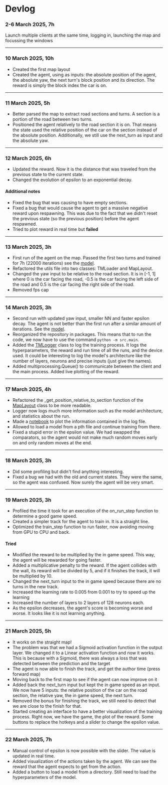 # Devlog

### 2-6 March 2025, 7h

Launch multiple clients at the same time, logging in, launching the map and focussing the windows

---

### 10 March 2025, 10h

- Created the first map layout
- Created the agent, using as inputs: the absolute position of the agent, the absolute yaw, the next turn's block position and its direction. The reward is simply the block index the car is on.

---

### 11 March 2025, 5h

- Better parsed the map to extract road sections and turns. A section is a portion of the road between two turns.
- Positioned the agent relatively to the road section it is on. That means the state used the relative position of the car on the section instead of the absolute position. Additionally, we still use the next_turn as input and the absolute yaw.

---

### 12 March 2025, 6h

- Updated the reward. Now it is the distance that was traveled from the previous state to the current state.
- Changed the evolution of epsilon to an exponential decay.

#### Additional notes

- Fixed the bug that was causing to have empty sections.
- Fixed a bug that would cause the agent to get a massive negative reward upon respawning. This was due to the fact that we didn't reset the previous state (so the previous position) before the agent respawned.
- Tried to plot reward in real time but **failed**

---

### 13 March 2025, 3h

- First run of the agent on the map. Passed the first two turns and trained for 7h (22000 iterations) see the [model](models/1st_run_13_03.pth).
- Refactored the utils file into two classes: TMLoader and MapLayout.
- Changed the yaw input to be relative to the road section. It is in [-1, 1] where 0 is the car facing the road, -0.5 is the car facing the left side of the road and 0.5 is the car facing the right side of the road.
- Removed fps cap

---

### 14 March 2025, 3h

- Second run with updated yaw input, smaller NN and faster epsilon decay. The agent is not better than the first run after a similar amount of iterations. See the [model](models/2nd_run_14_03.pth).
- Reorganized the repository in packages. This means that to run the code, we now have to use the command `python -m src.main`.
- Added the [TMLogger](src/utils/tm_logger.py) class to log the training process. It logs the hyperparameters, the reward and run time of all the runs, and the device used. It could be interesting to log the model's architecture like the number of layers, neurons and precise inputs (just give the names).
- Added multiprocessing.Queue() to communicate between the client and the main process. Added live plotting of the reward.

---

### 17 March 2025, 4h

- Refactored the _get_position_relative_to_section function of the [MapLayout](src/map_interaction/map_layout.py) class to be more readable.
- Logger now logs much more information such as the model architecture, and statistics about the run.
- Made a [notebook](src/utils/plot_stats.ipynb) to plot the information contained in the log file.
- Allowed to load a model from a pth file and continue training from there.
- Fixed a stupid error in the epsilon value. We had swapped the comparators, so the agent would not make much random moves early on and only random moves at the end.

---

### 18 March 2025, 3h

- Did some profiling but didn't find anything interesting.
- Fixed a bug we had with the old and current states. They were the same, so the agent was confused. Now surely the agent will be very smart.

---

### 19 March 2025, 3h

- Profiled the time it took for an execution of the on_run_step function to determine a good game speed.
- Created a simpler track for the agent to train in. It is a straight line.
- Optimized the train_step function to run faster, now avoiding moving from GPU to CPU and back.

#### Tried

- Modified the reward to be multiplied by the in game speed. This way, the agent will be rewarded for going faster.
- Added a multiplicative penalty to the reward. If the agent collides with the wall, its reward will be divided by 5, and if it finishes the track, it will be multiplied by 10.
- Changed the next_turn input to the in game speed because there are no turns in the new track.
- Increased the learning rate to 0.005 from 0.001 to try to speed up the learning
- Increased the number of layers to 2 layers of 128 neurons each.
- As the epsilon decreases, the agent's score is becoming worse and worse. It looks like it is not learning anything.

---

### 21 March 2025, 5h

- It works on the straight map!
- The problem was that we had a Sigmoid activation function in the output layer. We changed it to a Linear activation function and now it works. This is because with a Sigmoid, there was always a loss that was detected between the prediction and the target
- The agent is now able to finish the track, and get the author time (press forward map)
- Moving back to the first map to see if the agent can now improve on it
- Added back the next_turn input but kept the in game speed as an input. We now have 5 inputs: the relative position of the car on the road section, the relative yaw, the in game speed, the next turn.
- Removed the bonus for finishing the track, we still need to detect that we are close to the finish for that.
- Started creating an interface to have a better visualization of the training process. Right now, we have the game, the plot of the reward. Some buttons to replace the hotkeys and a slider to change the epsilon value.

---

### 22 March 2025, 7h

- Manual control of epsilon is now possible with the slider. The value is updated in real time.
- Added visualization of the actions taken by the agent. We can see the reward that the agent expects to get from the action.
- Added a button to load a model from a directory. Still need to load the hyperparameters of the model.
